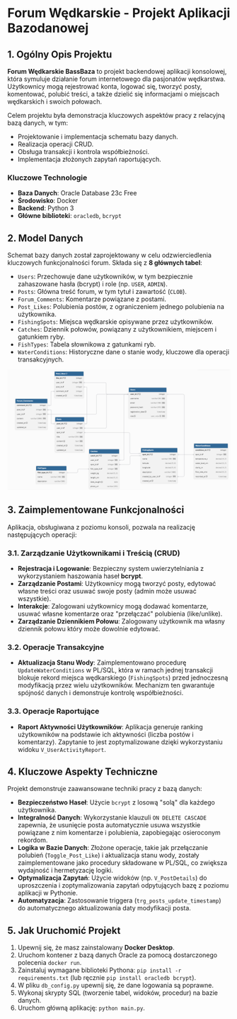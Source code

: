 # Forum Wędkarskie - Projekt Aplikacji Bazodanowej

## 1. Ogólny Opis Projektu

**Forum Wędkarskie BassBaza** to projekt backendowej aplikacji konsolowej, która symuluje działanie forum internetowego dla pasjonatów wędkarstwa. Użytkownicy mogą rejestrować konta, logować się, tworzyć posty, komentować, polubić treści, a także dzielić się informacjami o miejscach wędkarskich i swoich połowach.

Celem projektu była demonstracja kluczowych aspektów pracy z relacyjną bazą danych, w tym:
*   Projektowanie i implementacja schematu bazy danych.
*   Realizacja operacji CRUD.
*   Obsługa transakcji i kontrola współbieżności.
*   Implementacja złożonych zapytań raportujących.

### Kluczowe Technologie
*   **Baza Danych**: Oracle Database 23c Free
*   **Środowisko**: Docker
*   **Backend**: Python 3
*   **Główne biblioteki**: `oracledb`, `bcrypt`

## 2. Model Danych

Schemat bazy danych został zaprojektowany w celu odzwierciedlenia kluczowych funkcjonalności forum. Składa się z **8 głównych tabel**:
*   `Users`: Przechowuje dane użytkowników, w tym bezpiecznie zahaszowane hasła (bcrypt) i role (np. `USER`, `ADMIN`).
*   `Posts`: Główna treść forum, w tym tytuł i zawartość (`CLOB`).
*   `Forum_Comments`: Komentarze powiązane z postami.
*   `Post_Likes`: Polubienia postów, z ograniczeniem jednego polubienia na użytkownika.
*   `FishingSpots`: Miejsca wędkarskie opisywane przez użytkowników.
*   `Catches`: Dziennik połowów, powiązany z użytkownikiem, miejscem i gatunkiem ryby.
*   `FishTypes`: Tabela słownikowa z gatunkami ryb.
*   `WaterConditions`: Historyczne dane o stanie wody, kluczowe dla operacji transakcyjnych.

![Schemat ERD](schemat.png) 

## 3. Zaimplementowane Funkcjonalności

Aplikacja, obsługiwana z poziomu konsoli, pozwala na realizację następujących operacji:

### 3.1. Zarządzanie Użytkownikami i Treścią (CRUD)
*   **Rejestracja i Logowanie**: Bezpieczny system uwierzytelniania z wykorzystaniem haszowania haseł **bcrypt**.
*   **Zarządzanie Postami**: Użytkownicy mogą tworzyć posty, edytować własne treści oraz usuwać swoje posty (admin może usuwać wszystkie).
*   **Interakcje**: Zalogowani użytkownicy mogą dodawać komentarze, usuwać własne komentarze oraz "przełączać" polubienia (like/unlike).
*   **Zarządzanie Dziennikiem Połowu**: Zalogowany użytkownik ma własny dziennik połowu który może dowolnie edytować.

### 3.2. Operacje Transakcyjne
*   **Aktualizacja Stanu Wody**: Zaimplementowano procedurę `UpdateWaterConditions` w PL/SQL, która w ramach jednej transakcji blokuje rekord miejsca wędkarskiego (`FishingSpots`) przed jednoczesną modyfikacją przez wielu użytkowników. Mechanizm ten gwarantuje spójność danych i demonstruje kontrolę współbieżności.

### 3.3. Operacje Raportujące
*   **Raport Aktywności Użytkowników**: Aplikacja generuje ranking użytkowników na podstawie ich aktywności (liczba postów i komentarzy). Zapytanie to jest zoptymalizowane dzięki wykorzystaniu widoku `V_UserActivityReport`.

## 4. Kluczowe Aspekty Techniczne

Projekt demonstruje zaawansowane techniki pracy z bazą danych:
*   **Bezpieczeństwo Haseł**: Użycie `bcrypt` z losową "solą" dla każdego użytkownika.
*   **Integralność Danych**: Wykorzystanie klauzuli `ON DELETE CASCADE` zapewnia, że usunięcie posta automatycznie usuwa wszystkie powiązane z nim komentarze i polubienia, zapobiegając osieroconym rekordom.
*   **Logika w Bazie Danych**: Złożone operacje, takie jak przełączanie polubień (`Toggle_Post_Like`) i aktualizacja stanu wody, zostały zaimplementowane jako procedury składowane w PL/SQL, co zwiększa wydajność i hermetyzację logiki.
*   **Optymalizacja Zapytań**: Użycie widoków (np. `V_PostDetails`) do uproszczenia i zoptymalizowania zapytań odpytujących bazę z poziomu aplikacji w Pythonie.
*   **Automatyzacja**: Zastosowanie triggera (`trg_posts_update_timestamp`) do automatycznego aktualizowania daty modyfikacji posta.

## 5. Jak Uruchomić Projekt

1.  Upewnij się, że masz zainstalowany **Docker Desktop**.
2.  Uruchom kontener z bazą danych Oracle za pomocą dostarczonego polecenia `docker run`.
3.  Zainstaluj wymagane biblioteki Pythona: `pip install -r requirements.txt` (lub ręcznie `pip install oracledb bcrypt`).
4.  W pliku `db_config.py` upewnij się, że dane logowania są poprawne.
5.  Wykonaj skrypty SQL (tworzenie tabel, widoków, procedur) na bazie danych.
6.  Uruchom główną aplikację: `python main.py`.
